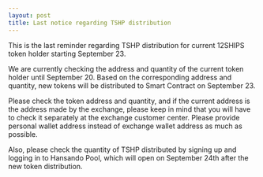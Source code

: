 ```yaml
---
layout: post
title: Last notice regarding TSHP distribution
---
```

<!-- wp:paragraph -->
<p>This is the last reminder regarding TSHP distribution for current 12SHIPS token holder starting September 23.</p>
<!-- /wp:paragraph -->

<!-- wp:paragraph -->
<p>We are currently checking the address and quantity of the current token holder until September 20. Based on the corresponding address and quantity, new tokens will be distributed to Smart Contract on September 23.</p>
<!-- /wp:paragraph -->

<!-- wp:paragraph -->
<p>Please check the token address and quantity, and if the current address is the address made by the exchange, please keep in mind that you will have to check it separately at the exchange customer center. Please provide personal wallet address instead of exchange wallet address as much as possible.</p>
<!-- /wp:paragraph -->

<!-- wp:paragraph -->
<p>Also, please check the quantity of TSHP distributed by signing up and logging in to Hansando Pool, which will open on September 24th after the new token distribution.</p>
<!-- /wp:paragraph -->
